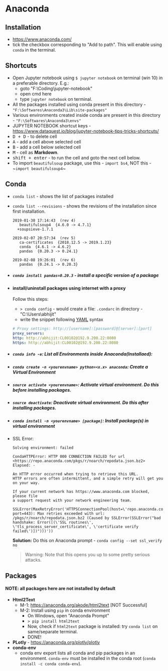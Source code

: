 # Anaconda

## Installation
* https://www.anaconda.com/
* tick the checkbox corresponding to "Add to path". This will enable using `conda` in the terminal.

## Shortcuts
* Open Jupyter notebook using `$ jupyter notebook` on terminal (win 10) in a preferable directory.
  E.g.:
  - goto "F:\Coding\jupyter-notebook"
  - open cmd here
  - type `jupyter notebook` on terminal.
* All the packages installed using conda present in this directory - `"F:\Softwares\Anaconda3\Lib\site-packages"`
* Various environments created inside conda are present in this directory - `"F:\Softwares\Anaconda3\envs"`
* JUPYTER NOTEBOOK shortcut keys - 
  https://www.dataquest.io/blog/jupyter-notebook-tips-tricks-shortcuts/
* <kbd>D + D</kbd> - to delete cell
* <kbd>A</kbd> - add a cell above selected cell
* <kbd>B</kbd> - add a cell below selected cell
* <kbd>M</kbd> - cell as **Markdown**.
* <kbd>shift + enter</kbd> - to run the cell and goto the next cell below.
* To import `beautifulsoup` package, use this - `import bs4`, NOT this - ~`import beautifulsoup4`~

## Conda
* `conda list` - shows the list of packages installed
* `conda list --revisions` - shows the revisions of the installation since first installation.
  ```
  2019-01-30 17:14:43  (rev 4)
     beautifulsoup4  {4.6.0 -> 4.7.1}
    +soupsieve-1.7.1

  2019-02-07 20:57:34  (rev 5)
     ca-certificates  {2018.12.5 -> 2019.1.23}
     conda  {4.6.1 -> 4.6.2}
     pandas  {0.20.3 -> 0.24.1}

  2019-02-08 19:26:01  (rev 6)
     pandas  {0.24.1 -> 0.20.3}
  ```
* ##### `conda install pandas=0.20.3` - install a specific version of a package
* #### install/uninstall packages using internet with a proxy 
  Follow this steps: <br/>
  - `> conda config` - would create a file: `.condarc` in directory - "C:\Users\abhijit"
  - write the snippet following [YAML](http://www.yamllint.com/) syntax
  ```yaml
  # Proxy settings: http://[username]:[password]@[server]:[port]
  proxy_servers:
  http: http://abhijit:CL00102@192.9.200.22:8080
  https: http://abhijit:CL00102@192.9.200.22:8080
  ```
* ##### `conda info -e`: List all Environments inside Anaconda(Installaed): 

* ##### `conda create -n <yourenvname> python=<x.x> anaconda`: Create a Virtual Environment 
* ##### `source activate <yourenvname>`: Activate virtual environment. Do this before installing packages.
* ##### `source deactivate`: Deactivate virtual environment. Do this after installing packages.
* ##### `conda install -n <yourenvname> [package]`: Install package(s) in virtual environment 
* SSL Error:
  ```console
  Solving environment: failed

  CondaHTTPError: HTTP 000 CONNECTION FAILED for url <https://repo.anaconda.com/pkgs/r/noarch/repodata.json.bz2>
  Elapsed: -

  An HTTP error occurred when trying to retrieve this URL.
  HTTP errors are often intermittent, and a simple retry will get you on your way.

  If your current network has https://www.anaconda.com blocked, please file
  a support request with your network engineering team.

  SSLError(MaxRetryError('HTTPSConnectionPool(host=\'repo.anaconda.com\', port=443): Max retries exceeded with url: /pkgs/r/noarch/repodata.json.bz2 (Caused by SSLError(SSLError("bad handshake: Error([(\'SSL routines\', \'tls_process_server_certificate\', \'certificate verify failed\')])")))'))
  ```
  
  __Solution:__
  Do this on Anaconda prompt - `conda config --set ssl_verify no`
  > Warning: Note that this opens you up to some pretty serious attacks.
  
## Packages
#### NOTE: all packages here are not installed by default
* **Html2Text** 
  - M-1: https://anaconda.org/akode/html2text [NOT Successful]
  - M-2: Install using `pip` in conda environment
    + On Windows, open "Anaconda Prompt"
    + `> pip install html2text`
    + Now, check if `html2text` package is installed: try `conda list` on same/separate terminal.
    + DONE!
* **PLotly** - https://anaconda.org/plotly/plotly
* **conda-env**
  - conda env export lists all conda and pip packages in an environment. `conda-env` must be installed in the conda root (`conda install -c conda conda-env`).
